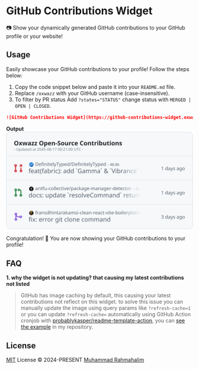 # GitHub Contributions Widget

[Latest Version]: https://img.shields.io/crates/v/package_manager_detector_rs.svg

[crates.io]: https://crates.io/crates/package_manager_detector_rs

[Rustc Version]: https://img.shields.io/badge/rustc-1.56+-lightgray.svg

[rustc]: https://blog.rust-lang.org/2021/10/21/Rust-1.56.0.html

📷 Show your dynamically generated GitHub contributions to your GitHub profile or your website!

## Usage

Easily showcase your GitHub contributions to your profile! Follow the steps below:

1. Copy the code snippet below and paste it into your `README.md` file.
2. Replace `/oxwazz` with your GitHub username (case-insensitive).
3. To filter by PR status Add `?states="STATUS"` change status with `MERGED | OPEN | CLOSED`.

```markdown
![GitHub Contributions Widget](https://github-contributions-widget.oxwazz.com/oxwazz)
```

**Output** <br/>
![GitHub Contributions Widget](./assets/snapshot/v0.1.1.svg)

Congratulation! 🎉 You are now showing your GitHub contributions to your profile!

## FAQ

**1. why the widget is not updating? that causing my latest contributions not listed**

> GitHub has image caching by default, this causing your latest contributions not reflect on this widget.
> to solve this issue you can manually update the image using query params like `?refresh-cache=1`
> or you can update `?refresh-cache=` automatically using GitHub Action cronjob
> with [probablykasper/readme-template-action](https://github.com/probablykasper/readme-template-action),
> you can [see the example](https://github.com/oxwazz/oxwazz) in my repository.

## License

[MIT](./LICENSE) License © 2024-PRESENT [Muhammad Rahmahalim](https://github.com/oxwazz)